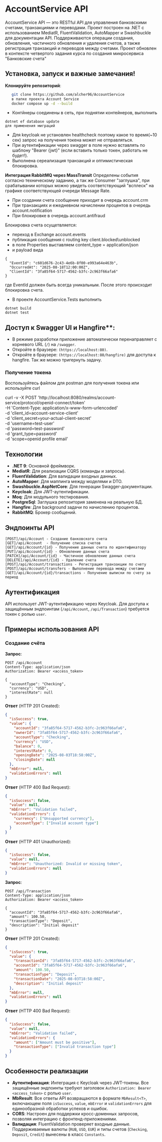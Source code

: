 # AccountService API

AccountService API — это RESTful API для управления банковскими счетами, транзакциями и переводами. Проект построен на .NET с использованием MediatR, FluentValidation, AutoMapper и Swashbuckle для документации API. Поддерживаются операции создания, обновления, частичного обновления и удаления счетов, а также регистрация транзакций и переводов между счетами. Проект обновлен в контексте четвертого задания курса по создания микросервиса "Банковские счета"

## Установка, запуск и важные замечания!
 **Клонируйте репозиторий**:
```bash
   git clone https://github.com/alcher96/AccountService
   в папке проекта Account Service
   docker compose up -d --build
```
- Контйнеры соединены в сеть, при поднятии контейнеров, выполнить 
```
dotnet ef database update
для применения миграций
```
- Для keycloak не установлен healthcheck поэтому какое то время(~10 сек) запрос на получения токена может не отправляться.
- При аутентификации через swagger в поле нужно вставлять по шаблону "Bearer {jwt}" (если вставить только токен, работать не будет!).
- Выполнена сереализация транзакций и оптимистическая блокировка.

**Интеграция RabbitMQ через MassTransit**
Определены события согласно техническому заданию, а так же Consumer "заглушка", при срабатывании которых можно увидеть соответствующий "всплеск" на графике соответствующей очереди Message Rate.
- При создании счета сообщение приходит в очередь account.crm
- При транзакциях и ежедневном начислении процентов в очередь account.notification
- При блокировке в очередь account.antifraud
  
Блокировка счета осущетвляется:
- переход в Exchange account.events
- публикация сообщения с routing key client.blocked\unblocked
- в поле Properties выставляем content_type = application/json
- и payload вида
```
{
  "EventId": "c601d676-2c43-4e6b-8f00-e993a64e463b",
  "OccurredAt": "2025-08-18T12:00:00Z",
  "ClientId": "3fa85f64-5717-4562-b3fc-2c963f66afa6"
}
```
где EventId должен быть всегда уникальным. После этого происходит блокировка счета.

- В проекте AccountService.Tests выполнить 
```
dotnet build
dotnet test
```
## Доступ к Swagger UI и Hangfire**:
   - В режиме разработки приложение автоматически перенаправляет с корневого URL (`/`) на `/swagger`.
   - Откройте в браузере: `(https://localhost:80)`.
   - Откройте в браузере: `(https://localhost:80/hangfire)` для доступа к hangfire. Так же можно тригернуть задачу.

### Получение токена

Воспользуйтесь файлом для postman для получения токена или используйте curl

curl -v -X POST 'http://localhost:8080/realms/account-service/protocol/openid-connect/token' \
  -H 'Content-Type: application/x-www-form-urlencoded' \
  -d 'client_id=account-service-client' \
  -d 'client_secret=your-actual-client-secret' \
  -d 'username=test-user' \
  -d 'password=test-password' \
  -d 'grant_type=password' \
  -d 'scope=openid profile email'


## Технологии

- **.NET 9**: Основной фреймворк.
- **MediatR**: Для реализации CQRS (команды и запросы).
- **FluentValidation**: Для валидации входных данных.
- **AutoMapper**: Для маппинга между моделями и DTO.
- **Swashbuckle.AspNetCore**: Для генерации Swagger-документации.
- **Keycloak**: Для JWT-аутентификации.
- **Moq**: Для модульного тестирования.
- **PostgreSql**: Заглушка репозитория заменена на реальную БД.
- **Hangfire**: Для background задачи по начислению процентов.
- **RabbitMQ**: Брокер сообщений.




## Эндпоинты API
```
[POST]/api/Account - Создание банковского счета
[GET]/api/Account  - Получение списка счетов
[GET]/api/Account/{id} - Получение данных счета по идентификатору
[PUT]/api/Account/{id} - Обновление данных счета
[PATCH]/api/Account/{id} - Частичное обновление данных счета
[DELETE]/api/Account/{id} - Удаление счета
[POST]/api/Account/transactions - Регистрация транзакции по счету
[POST]/api/Account/transfers - Выполнение перевода между счетами
[GET]/api/Account/{id}/transactions - Получение выписки по счету за период
```

## Аутентификация

API использует JWT-аутентификацию через Keycloak. Для доступа к защищённым эндпоинтам (`/api/Account`, `/api/Transaction`) требуется токен с ролью `user`.

## Примеры использования API


### Создание счёта

**Запрос**:
```http
POST /api/Account
Content-Type: application/json
Authorization: Bearer <access_token>

{
  "accountType": "Checking",
  "currency": "USD",
  "interestRate": null
}
```

**Ответ** (HTTP 201 Created):
```json
{
  "isSuccess": true,
  "value": {
    "accountId": "3fa85f64-5717-4562-b3fc-2c963f66afa6",
    "ownerId": "3fa85f64-5717-4562-b3fc-2c963f66afa6",
    "accountType": "Checking",
    "currency": "USD",
    "balance": 0,
    "interestRate": 0,
    "openingDate": "2025-08-03T18:58:00Z",
    "closingDate": null
  },
  "mbError": null,
  "validationErrors": null
}
```

**Ответ** (HTTP 400 Bad Request):
```json
{
  "isSuccess": false,
  "value": null,
  "mbError": "Validation failed",
  "validationErrors": {
    "currency": ["Unsupported currency"],
    "accountType": ["Invalid account type"]
  }
}
```

**Ответ** (HTTP 401 Unauthorized):
```json
{
  "isSuccess": false,
  "value": null,
  "mbError": "Unauthorized: Invalid or missing token",
  "validationErrors": null
}
```

**Запрос**:
```http
POST /api/Transaction
Content-Type: application/json
Authorization: Bearer <access_token>

{
  "accountId": "3fa85f64-5717-4562-b3fc-2c963f66afa6",
  "amount": 100.50,
  "transactionType": "Deposit",
  "description": "Initial deposit"
}
```

**Ответ** (HTTP 201 Created):
```json
{
  "isSuccess": true,
  "value": {
    "transactionId": "3fa85f64-5717-4562-b3fc-2c963f66afa6",
    "accountId": "3fa85f64-5717-4562-b3fc-2c963f66afa6",
    "amount": 100.50,
    "transactionType": "Deposit",
    "transactionDate": "2025-08-03T18:58:00Z",
    "description": "Initial deposit"
  },
  "mbError": null,
  "validationErrors": null
}
```

**Ответ** (HTTP 400 Bad Request):
```json
{
  "isSuccess": false,
  "value": null,
  "mbError": "Validation failed",
  "validationErrors": {
    "amount": ["Amount must be positive"],
    "transactionType": ["Invalid transaction type"]
  }
}
```

## Особенности реализации

- **Аутентификация**: Интеграция с Keycloak через JWT-токены. Все защищённые эндпоинты требуют заголовок `Authorization: Bearer <access_token>` с ролью `user`.
- **MbResult<T>**: Все ответы API возвращаются в формате `MbResult<T>`, включающем поля `isSuccess`, `value`, `mbError` и `validationErrors` для единообразной обработки успехов и ошибок.
- **CORS**: Настроен для поддержки кросс-доменных запросов, позволяя интеграцию с фронтенд-приложениями.
- **Валидация**: FluentValidation проверяет входные данные. Поддерживаемые валюты (`RUB`, `USD`, `EUR`) и типы счетов (`Checking`, `Deposit`, `Credit`) вынесены в класс `Constants`.
